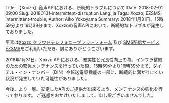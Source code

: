 Title: 【Xoxzo】音声APIにおける、断続的トラブルについて
Date: 2018-02-01 09:00
Slug: 20180131-intermittent-disruption
Lang: ja
Tags: Xoxzo; EZSMS; intermittent-trouble; 
Author: Aiko Yokoyama
Summary: 2018年1月31日、15時59分より16時39分まで、Xoxzoの音声APIにおいて、断続的なトラブルが発生しておりました。

平素は[Xoxzo クラウドテレフォニープラットフォーム](https://www.xoxzo.com/ja/)
及び [SMS配信サービス EZSMS](https://www.ezsms.biz/ja/)をご利用いただき、誠にありがとうございます。

2018年1月31日、Xoxzo APIにおける、確実性と冗長性向上の為、インフラ整備のための緊急メンテナンスを行っていた際、15時59分より16時39分まで、ダイアル・イン・ナンバー（DIN）や転送電話機能の一部に、断続的に繋がりにくい状況が発生していた可能性がありました。

今後、より一層、安定したAPIのご提供が出来るよう、メンテナンスの強化を行って参ります。
ご迷惑をおかけいたしまして、申し訳ございませんでした。
